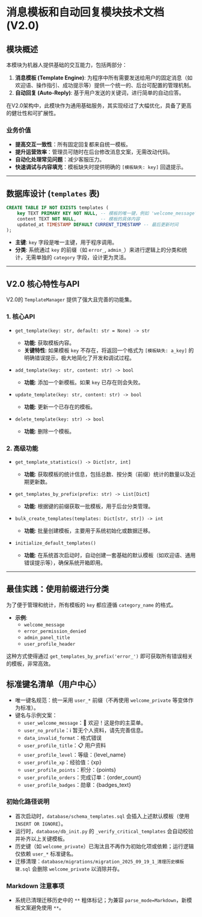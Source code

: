 # 消息模板和自动回复模块技术文档 (V2.0)

## 模块概述

本模块为机器人提供基础的交互能力，包括两部分：
1.  **消息模板 (Template Engine)**: 为程序中所有需要发送给用户的固定消息（如欢迎语、操作指引、成功提示等）提供一个统一的、后台可配置的管理机制。
2.  **自动回复 (Auto-Reply)**: 基于用户发送的关键词，进行简单的自动应答。

在V2.0架构中，此模块作为通用基础服务，其实现经过了大幅优化，具备了更高的健壮性和可扩展性。

### 业务价值
- **提高交互一致性**：所有固定回复都来自统一模板。
- **提升运营效率**：管理员可随时在后台修改消息文案，无需改动代码。
- **自动化处理常见问题**：减少客服压力。
- **快速调试与内容填充**：模板缺失时提供明确的 `[模板缺失: key]` 回退提示。

---

## 数据库设计 (`templates` 表)

```sql
CREATE TABLE IF NOT EXISTS templates (
    key TEXT PRIMARY KEY NOT NULL, -- 模板的唯一键，例如 'welcome_message'
    content TEXT NOT NULL,         -- 模板的具体内容
    updated_at TIMESTAMP DEFAULT CURRENT_TIMESTAMP -- 最后更新时间
);
```
*   **主键**: `key` 字段是唯一主键，用于程序调用。
*   **分类**: 系统通过 `key` 的前缀（如 `error_`, `admin_`）来进行逻辑上的分类和统计，无需单独的 `category` 字段，设计更为灵活。

---

## V2.0 核心特性与API

V2.0的 `TemplateManager` 提供了强大且完善的功能集。

### 1. 核心API
- `get_template(key: str, default: str = None) -> str`
  - **功能**: 获取模板内容。
  - **关键特性**: 如果模板 `key` 不存在，将返回一个格式为 `[模板缺失: a_key]` 的明确错误提示，极大地简化了开发和调试过程。

- `add_template(key: str, content: str) -> bool`
  - **功能**: 添加一个新模板。如果 `key` 已存在则会失败。

- `update_template(key: str, content: str) -> bool`
  - **功能**: 更新一个已存在的模板。

- `delete_template(key: str) -> bool`
  - **功能**: 删除一个模板。

### 2. 高级功能
- `get_template_statistics() -> Dict[str, int]`
  - **功能**: 获取模板的统计信息，包括总数、按分类（前缀）统计的数量以及近期更新数。

- `get_templates_by_prefix(prefix: str) -> List[Dict]`
  - **功能**: 根据键的前缀获取一批模板，用于后台分类管理。

- `bulk_create_templates(templates: Dict[str, str]) -> int`
  - **功能**: 批量创建模板，主要用于系统初始化或数据迁移。

- `initialize_default_templates()`
  - **功能**: 在系统首次启动时，自动创建一套基础的默认模板（如欢迎语、通用错误提示等），确保系统开箱即用。

---

## 最佳实践：使用前缀进行分类

为了便于管理和统计，所有模板的 `key` 都应遵循 `category_name` 的格式。

- **示例**:
  - `welcome_message`
  - `error_permission_denied`
  - `admin_panel_title`
  - `user_profile_header`

这种方式使得通过 `get_templates_by_prefix('error_')` 即可获取所有错误相关的模板，非常高效。

## 标准键名清单（用户中心）

- 唯一键名规范：统一采用 `user_*` 前缀（不再使用 `welcome_private` 等变体作为标准）。
- 键名与示例文案：
  - `user_welcome_message`：👋 欢迎！这是你的主菜单。
  - `user_no_profile`：ℹ️ 暂无个人资料，请先完善信息。
  - `data_invalid_format`：格式错误
  - `user_profile_title`：📋 用户资料
  - `user_profile_level`：等级：{level_name}
  - `user_profile_xp`：经验值：{xp}
  - `user_profile_points`：积分：{points}
  - `user_profile_orders`：完成订单：{order_count}
  - `user_profile_badges`：勋章：{badges_text}

### 初始化路径说明

- 首次启动时，`database/schema_templates.sql` 会插入上述默认模板（使用 `INSERT OR IGNORE`）。
- 运行时，`database/db_init.py` 的 `_verify_critical_templates` 会自动校验并补齐以上关键模板。
- 历史键（如 `welcome_private`）已淘汰且不再作为初始化项或依赖；运行逻辑仅依赖 `user_*` 标准键名。
- 迁移清理：`database/migrations/migration_2025_09_19_1_清理历史模板键.sql` 会删除 `welcome_private` 以消除并存。

### Markdown 注意事项

- 系统已清理迁移历史中的 `**` 粗体标记；为兼容 `parse_mode=Markdown`，新模板文案避免使用 `**`。
